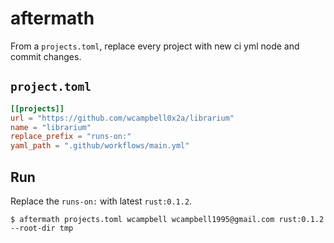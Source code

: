 # aftermath
From a `projects.toml`, replace every project with new ci yml node and commit changes.

## `project.toml`
```toml
[[projects]]
url = "https://github.com/wcampbell0x2a/librarium"
name = "librarium"
replace_prefix = "runs-on:"
yaml_path = ".github/workflows/main.yml"
```
## Run
Replace the `runs-on:` with latest `rust:0.1.2`.
```
$ aftermath projects.toml wcampbell wcampbell1995@gmail.com rust:0.1.2 --root-dir tmp
````
